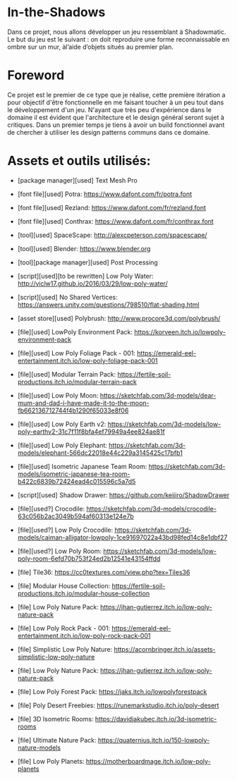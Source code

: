 # In-the-Shadows
Dans ce projet, nous allons développer un jeu ressemblant à Shadowmatic. Le but du jeu est le suivant : on doit reproduire une forme reconnaissable en ombre sur un mur, àl’aide d’objets situés au premier plan.

# Foreword
Ce projet est le premier de ce type que je réalise, cette première itération a pour objectif d'être fonctionnelle en me faisant toucher à un peu tout dans le développement d'un jeu.
N'ayant que très peu d'expérience dans le domaine il est évident que l'architecture et le design général seront sujet à critiques.
Dans un premier temps je tiens à avoir un build fonctionnel avant de chercher à utiliser les design patterns communs dans ce domaine.

# Assets et outils utilisés:
- [package manager][used] Text Mesh Pro

- [font file][used] Potra:
 https://www.dafont.com/fr/potra.font
- [font file][used] Rezland:
 https://www.dafont.com/fr/rezland.font
- [font file][used] Conthrax:
 https://www.dafont.com/fr/conthrax.font
- [tool][used] SpaceScape:
 http://alexcpeterson.com/spacescape/
- [tool][used] Blender:
 https://www.blender.org

- [tool][package manager][used] Post Processing

- [script][used][to be rewritten] Low Poly Water:
 http://viclw17.github.io/2016/03/29/low-poly-water/

- [script][used] No Shared Vertices:
 https://answers.unity.com/questions/798510/flat-shading.html

- [asset store][used] Polybrush:
 http://www.procore3d.com/polybrush/

- [file][used] LowPoly Environment Pack:
 https://korveen.itch.io/lowpoly-environment-pack

- [file][used] Low Poly Foliage Pack - 001:
 https://emerald-eel-entertainment.itch.io/low-poly-foliage-pack-001

- [file][used] Modular Terrain Pack:
 https://fertile-soil-productions.itch.io/modular-terrain-pack

- [file][used] Low Poly Moon:
 https://sketchfab.com/3d-models/dear-mum-and-dad-i-have-made-it-to-the-moon-fb662136712744f4b1290f65033e8f06

- [file][used] Low Poly Earth v2: 
 https://sketchfab.com/3d-models/low-poly-earthv2-31c7f11f8bfa4ef79949a4ee824ae81f

- [file][used] Low Poly Elephant: 
 https://sketchfab.com/3d-models/elephant-566dc22018e44c229a3145425c17bfb1

- [file][used] Isometric Japanese Team Room:
 https://sketchfab.com/3d-models/isometric-japanese-tea-room-b422c6839b72424ead4c015596c5a7d5

- [script][used] Shadow Drawer:
 https://github.com/keijiro/ShadowDrawer

- [file][used?] Crocodile:
 https://sketchfab.com/3d-models/crocodile-63c056b2ac3049b594af60313e124e7b

- [file][used?] Low Poly Crocodile:
 https://sketchfab.com/3d-models/caiman-alligator-lowpoly-1ce91697022a43bd98fed14c8e1dbf27

- [file][used?] Low Poly Room: 
 https://sketchfab.com/3d-models/low-poly-room-6efd70b753f24ed2b12541e43154ffdd

- [file] Tile36:
 https://cc0textures.com/view.php?tex=Tiles36

- [file] Modular House Collection:
  https://fertile-soil-productions.itch.io/modular-house-collection

- [file] Low Poly Nature Pack:
 https://jhan-gutierrez.itch.io/low-poly-nature-pack

- [file] Low Poly Rock Pack - 001:
 https://emerald-eel-entertainment.itch.io/low-poly-rock-pack-001

- [file] Simplistic Low Poly Nature:
 https://acornbringer.itch.io/assets-simplistic-low-poly-nature

- [file] Low Poly Nature Pack:
 https://jhan-gutierrez.itch.io/low-poly-nature-pack

- [file] Low Poly Forest Pack:
 https://jaks.itch.io/lowpolyforestpack

- [file] Poly Desert Freebies:
 https://runemarkstudio.itch.io/poly-desert

- [file] 3D Isometric Rooms:
 https://davidjakubec.itch.io/3d-isometric-rooms

- [file] Ultimate Nature Pack:
 https://quaternius.itch.io/150-lowpoly-nature-models

- [file] Low Poly Planets: 
 https://motherboardmage.itch.io/low-poly-planets